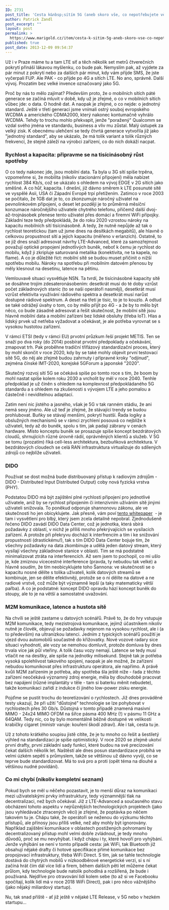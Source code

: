 ```yaml
---
ID: 2731
post_title: 'Cesta k&nbsp;sítím 5G (aneb skoro vše, co nepotřebujete vědět)'
author: Patrick Zandl
post_excerpt: ""
layout: post
permalink: >
  https://www.marigold.cz/item/cesta-k-sitim-5g-aneb-skoro-vse-co-nepotrebujete-vedet
published: true
post_date: 2013-12-09 09:54:37
---
```

<p>Už i v Praze máme tu a tam LTE síť a těch několik set metrů čtverečních pokrytí přináší lákavou myšlenku, co bude pak. Nemyslím pak, až vyjdete za pár minut z pokrytí nebo za dalších pár minut, kdy vám přijde SMS, že jste vyčerpali FUP. Ale PAK - co přijde po 4G a sítích LTE. No ano, správně. Další vývoj. Prozatím bez velké invence označovaný jako 5G.</p>
<p>Proč by nás to mělo zajímat? Především proto, že o mobilních sítích páté generace se začíná mluvit v době, kdy už je zřejmé, o co v mobilních sítích vůbec jde: o data. O hodně dat. A naopak je zřejmé, o co nejde: o jednotný standard. Ještě v třetí generaci jsme vnímali ostrý souboj evropského WCDMA a amerického CDMA2000, který nakonec kontumačně vyhrálo WCDMA. Tehdy to trochu mohlo překvapit, jenže "poražený" Qualcomm se vzdal svého jména ve standardu, business a vliv mu zůstal. Malý ústupek za velký zisk. K obecnému ulehčení se tedy čtvrtá generace vytvořila již jako "jednotný standard", aby se ukázalo, že má tolik variant a tolik různých frekvencí, že stejně záleží na výrobci zařízení, co do nich dokáží nacpat.</p>
<!--more-->
<h3>Rychlost a kapacita: připravme se na tisícinásobný růst spotřeby</h3>
<p>O co tedy nakonec jde, jsou mobilní data. Ta byla u 3G sítí spíše trpěna, vzpomeňme si, že mobilita (nikoliv stacionární připojení) měla nabízet rychlost 384 Kb/s, což se ukázalo s ohledem na vývoj EDGE v 2G sítích jako směšné. A co hůř, kapacita. I dnešní, již dávno směrem k LTE posunuté sítě ve vyspělé Asii, USA či Západní Evropě trpí přetížením. Zatímco v roce 2003 se počítalo, že 1GB dat je to, co zkonzumuje náročný uživatel na pevnolinkovém připojení, o deset let později je to průměrná měsíční konzumace náročnějšího uživatele chytrého telefonu, přičemž další dvoj-až-trojnásobek přenese tento uživatel přes domácí a firemní WiFi přípojky. Základní teze tedy předpokládá, že do roku 2020 vzrostou nároky na kapacitu mobilních sítí tisícinásobně. A tedy, že nutně nepůjde až tak o rychlost teoretickou (tam už jsme dnes na desítkách megabitů), ale hlavně o celkovou propustnost sítí a jejich kapacitu (měřeno v erlanzích). Ostatně, to se již dnes snaží adresovat návrhy LTE-Advanced, které za samozřejmost považují optické propojení jednotlivých buněk, neboť k čemu je rychlost do mobilu, když ji zkripluje saturovaná metalika (konektivita, ne ta kapela, no flame). A co je důležité říct: mobilní sítě se budou muset přičinit o nižší spotřebu mobilu. Nároky na spotřebu při mobilním datovém přenosu by měly klesnout na desetinu, latence na pětinu.</p>
<p>Vemlouvavě situaci vysvětluje NSN. Ta tvrdí, že tisícinásobné kapacity sítě se dosáhne trojím zdesateronásobením: desetkrát musí do té doby vzrůst počet základnových stanic (to se naši operátoři nasmějí), desetkrát musí vzrůst efektivita využívání rádiového spektra a desetkrát musí narůst dostupné rádiové spektrum. A deset na třetí je tisíc, to je to kouzlo. A odtud se také odrážejí úvahy o tom, co by mělo přijít po 4G - a že by to mělo být něco, co bude zásadně adresovat a řešit skutečnost, že mobilní sítě jsou hlavně mobilní data a mobilní zařízení bez lidské obsluhy (třeba IoT). Hlas a lidský prvek už netřeba vyžadovat a očekávat, je ale potřeba vyrovnat se s vysokou hustotou zařízení.</p>
<p>V rámci ETSI (tedy v rámci EU) prvotní průzkum řeší projekt METIS. Ten se snaží po dva roky (do 2014) posbírat prvotní předpoklady a očekávání, zmapovat trh. Pak proběhne tradiční třífázový standardizační proces, který by mohl skončit v roce 2020, kdy by se také mohly objevit první testovací sítě 5G, do něj ale zřejmě budou zahrnuty i přípravné kroky "odjinud", zejména čínské IMT-2020, korejské 5GForum a japonské "2020".</p>
<p>Skutečný rozvoj sítí 5G se očekává spíše po tomto roce s tím, že boom by mohl nastat spíše kolem roku 2030 a vrcholit by měl v roce 2040. Tenhle předpoklad je už činěn s ohledem na komplexnost předpokládaného 5G standardu a s ohledem na zkušenosti s vývojem LTE a jeho pomalou a částečně i neviditelnou adaptací.</p>
<p>Zatím není nic jistého a jasného, však je 5G v tak ranném stádiu, že ani nemá sexy jméno. Ale už teď je zřejmé, že stávající trendy se budou prohlubovat. Buňky se stávají menšími, pokrytí hustší. Řada logiky a obslužných mechanismů se v rámci zrychlení posouvá co nejblíže k uživateli, tedy až do buněk, spolu s tím, jak padají zábrany v cenách hardware. Místo konceptu buněk se prosazuje spíše koncept bezdrátových cloudů, shrnujících různé úrovně rádií, oprávněných klientů a služeb. V 5G se tomu (prozatím) říká cell-less architektura, bezbuňková architektura. V bezdrátových cloudech se celá RAN infrastruktura virtualizuje do sdílených zdrojů co nejblíže uživateli.</p>
<h3>DIDO</h3>
<p>Používat se dost možná bude distribuovaný přístup k radiovým zdrojům - DIDO - Distributed Input Distributed Output) coby nová fyzická vrstva (PHY).</p>
<p>Podstatou DIDO má být zajištění plné rychlosti připojení pro jednotlivé uživatele, aniž by se rychlost připojením či intenzivním užíváním sítě jinými uživateli snižovala. To poněkud odporuje shannonovu zákonu, ale ve skutečnosti ho jen obicyklujete. Jak přesně, vám poví <a href="http://www.rearden.com/DIDO/DIDO_White_Paper_110727.pdf">tento whitepaper</a>  - je tam i vysvětlení pro blbý, který jsem zcela detailně nepobral. Zjednodušeně řečeno DIDO zavádí DIDO Data Center, což je jednotka, která sbírá požadavky z oblastí, v nichž je příliš mnoho překrývajících se vysílacích zařízení. A protože při překryvu dochází k interfrencím a tím i ke snižování propustnosti (drastickému!), tak s tím DIDO Data Center bojuje tím, že všechny požadavky na data zkombinuje a udělá jeden datový stream, který vysílají všechny základnové stanice v oblasti. Tím se má podstatně minimalizovat ztráta na interferencích. Až sem jsem to pochopil, co mi ušlo je, kde zmiznou vícecestné interference (pravda, ty nebudou tak velké) a hlavně soudím, že tím neobicyklujete toho Šannona: ve skutečnosti se o kapacitu nosné dělíte s tolika uživateli, kolik datových streamů se kombinuje, jen se dělíte efektivněji, protože se o ni dělíte na datové a ne radiové vrstvě, což může být významně lepší (a taky matematicky větší pařba). A co je podstatné: koncept DIDO opravdu hází koncept buněk do stoupy, ale to je na větší a samostatné uvažování.</p>
<h3>M2M komunikace, latence a hustota sítě</h3>
<p>Na chvíli se ještě zastame u datových scénářů. Právě to, že do hry vstupuje M2M komunikace, tedy mezistrojová komunikace, jejímž účastníkem nikoliv nutně je člověk, objevují se požadavky nejenom na vysokou rychlost, ale i (a to především) na ultranízkou latenci. Jedním z typických scénářů použití je vjezd dvou automobilů součastně do křižovatky. Nové vozové radary sice situaci vyhodnotí, ale vozy se nemohou domluvit, protože domluva by dnes trvala více jak půl vteřiny. A tolik času vozy nemají. Latence se tedy musí vtlačit ne na desítky, ale spíše na jednotky milisekund. Stejně tak je potřeba vysoká spolehlivost takového spojení, naopak je ale možné, že zařízení nebudou komunikovat přes infrastrukturu operátora, ale napřímo. A právě kvůli M2M zařízením je potřeba, aby spotřeba šla ještě níže - řada z těchto zařízení neočekává významný zdroj energie, měla by dlouhodobě pracovat bez napájení (různé implantáty v těle - tam si baterku měnit nebudete), takže komunikaci zařídí z indukce či jiného low-power zisku energie.</p>
<p>Pojďme se pustit trochu do teoretizování o rychlostech. Již dnes prováděné testy ukazují, že při užití "důstojné" technologie se lze pohybovat v rychlostech přes 30 Gb/s. Důstojná v tomto případě znamená masivní MIMO - 24x24 MIMO OFDM na šířce pásma 400 MHz (!) v pásmu 11 GHz a 64QAM. Tedy nic, co by bylo momentálně běžně dostupné ve velikosti krabičky cigaret (ministr varuje: kouření škodí zdraví). Ale i tak, cesta tu je.</p>
<p>Už z tohoto krátkého soupisu jistě cítíte, že je tu mnoho co řešit a šestiletý výhled na standardizaci je spíše optimistický. V roce 2020 se zřejmě ukotví první drafty, první základní sady funkcí, které budou na své precizování čekat dalších několik let. Naštěstí ale dnes posun standardizace probíhá ve velmi úzkém sepětí s průmyslem, takže se většinou už dávno vyvíjí, co se teprve bude standardizovat. Má to svá pro a proti (opět téma na dlouhé a většinou nudné povídání).</p>
<h3>Co mi chybí (nikoliv kompletní seznam)</h3>
<p>Pokud bych se měl u něčeho pozastavit, je to menší důraz na komunikaci mezi uživatelskými prvky infrastruktury, tedy významnější tlak na decentralizaci, než bych očekával. Již z LTE-Advanced a současného stavu obcházení tohoto aspektu v nejrůznějších technologických projektech (jako jsou vyhledávače ztracených věcí) je zřejmé, že poptávka po něčem takovém tu je. Chápu také, že operátoři se neženou do výzkumu těchto přístupů, ale přínosy jsou příliš velké, než aby mohly být ignorovány. Například zajištění komunikace v oblastech postižených pohromami by decentralizovaný přístup mohl velmi dobře zvládnout, je tedy mnoho důvodů, proč se mu nevyhýbat. I když chápu i ty, které hovoří pro vyhýbání. Jenže vyhýbání se není v tomto případě cesta: jak WiFi, tak Bluetooth již obsahují nějaké drafty či hotové specifikace přímé komunikace bez propojovací infrastruktury, třeba WiFi Direct. S tím, jak se tahle technologie dostává do chytrých mobilů v nízkoodběrové energetické verzi, si s ní začíná hrát čím dál více lidí a firem, během dalších pěti let můžeme čekat průlom, kdy technologie bude natolik pohodlná a rozšířená, že bude i používaná. Nejdříve pro otravování lidí kolem sebe (to až si ve Facebooku spočítají, kolik lidí má v roce 2018 WiFi Direct), pak i pro něco vážnějšího (jako nějaký miliardový startup).</p>
<p>Nu, tak snad příště - ať již ještě v nějaké LTE Release, v 5G nebo v hezkém startupu...</p>